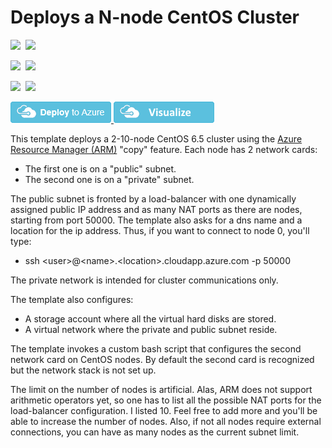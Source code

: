 # Deploys a N-node CentOS Cluster

<IMG SRC="https://azbotstorage.blob.core.windows.net/badges/centos-2nics-lb-cluster/PublicLastTestDate.svg" />&nbsp;
<IMG SRC="https://azbotstorage.blob.core.windows.net/badges/centos-2nics-lb-cluster/PublicDeployment.svg" />&nbsp;

<IMG SRC="https://azbotstorage.blob.core.windows.net/badges/centos-2nics-lb-cluster/FairfaxLastTestDate.svg" />&nbsp;
<IMG SRC="https://azbotstorage.blob.core.windows.net/badges/centos-2nics-lb-cluster/FairfaxDeployment.svg" />&nbsp;

<IMG SRC="https://azbotstorage.blob.core.windows.net/badges/centos-2nics-lb-cluster/BestPracticeResult.svg" />&nbsp;
<IMG SRC="https://azbotstorage.blob.core.windows.net/badges/centos-2nics-lb-cluster/CredScanResult.svg" />&nbsp;

<a href="https://portal.azure.com/#create/Microsoft.Template/uri/https%3A%2F%2Fraw.githubusercontent.com%2FAzure%2Fazure-quickstart-templates%2Fmaster%2Fcentos-2nics-lb-cluster%2Fazuredeploy.json" target="_blank">
    <img src="https://raw.githubusercontent.com/Azure/azure-quickstart-templates/master/1-CONTRIBUTION-GUIDE/images/deploytoazure.png"/>
</a>
<a href="http://armviz.io/#/?load=https%3A%2F%2Fraw.githubusercontent.com%2FAzure%2Fazure-quickstart-templates%2Fmaster%2Fcentos-2nics-lb-cluster%2Fazuredeploy.json" target="_blank">
  <img src="https://raw.githubusercontent.com/Azure/azure-quickstart-templates/master/1-CONTRIBUTION-GUIDE/images/visualizebutton.png"/>
</a>

This template deploys a 2-10-node CentOS 6.5 cluster using the [Azure Resource Manager (ARM)](https://azure.microsoft.com/en-us/documentation/articles/resource-group-overview/) "copy" feature. Each node has 2 network cards:

* The first one is on a "public" subnet.
* The second one is on a "private" subnet.

The public subnet is fronted by a load-balancer with one dynamically assigned public IP address and as many NAT ports as there are nodes, starting from port 50000.
The template also asks for a dns name and a location for the ip address.
Thus, if you want to connect to node 0, you'll type:

* ssh \<user\>@\<name\>.\<location\>.cloudapp.azure.com -p 50000

The private network is intended for cluster communications only.

The template also configures:

* A storage account where all the virtual hard disks are stored.
* A virtual network where the private and public subnet reside.

The template invokes a custom bash script that configures the second network card on CentOS nodes. By default the second card is recognized but the network stack is not set up.

The limit on the number of nodes is artificial. Alas, ARM does not support arithmetic operators yet, so one has to list all the possible NAT ports for the load-balancer configuration. I listed 10. Feel free to add more and you'll be able to increase the number of nodes. Also, if not all nodes require external connections, you can have as many nodes as the current subnet limit.
